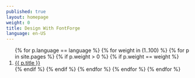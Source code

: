 ```yaml
---
published: true
layout: homepage
weight: 0
title: Design With FontForge
language: en-US
---
```


<!--
<div style="background: white; width: 100%; text-align:center; padding:1em">
<img src="images/2013-02-18_love.png" width="400px" alt="Praise on Twitter">
</div>
-->

<ol class="rectangle-list">
{% for p.language == language %}
{% for weight in (1..100) %}
  {% for p in site.pages %}
    {% if p.weight > 0 %}
    {% if p.weight == weight %}
      <li>
        <a {% if p.url == page.url %}class="active"{% endif %} href="{{ p.url }}">
          {{ p.title }}
        </a>
      </li>
    {% endif %}
    {% endif %}
  {% endfor %}
{% endfor %}
{% endfor %}
</ol>
